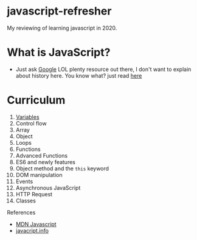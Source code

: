 # javascript-refresher

My reviewing of learning javascript in 2020.

# What is JavaScript?

- Just ask [Google](https://www.google.com/) LOL plenty resource out there, I don't want to explain about history here. You know what? just read [here](https://developer.mozilla.org/en-US/docs/Web/JavaScript)

# Curriculum

1. [Variables](https://github.com/xeusteerapat/javascript-refresher/tree/master/01_Variables)
2. Control flow
3. Array
4. Object
5. Loops
6. Functions
7. Advanced Functions
8. ES6 and newly features
9. Object method and the `this` keyword
10. DOM manipulation
11. Events
12. Asynchronous JavaScript
13. HTTP Request
14. Classes

References

- [MDN Javascript](https://developer.mozilla.org/en-US/docs/Web/JavaScript)
- [javacript.info](https://javascript.info/)

